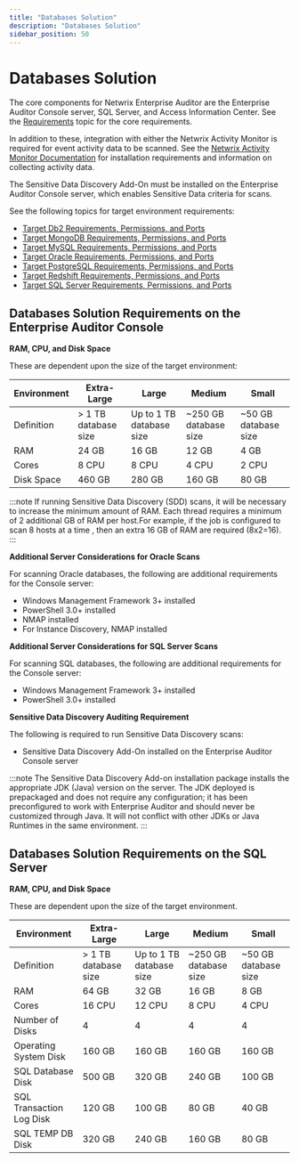 ```yaml
---
title: "Databases Solution"
description: "Databases Solution"
sidebar_position: 50
---
```


# Databases Solution

The core components for Netwrix Enterprise Auditor are the Enterprise Auditor Console server, SQL
Server, and Access Information Center. See the
[Requirements](/docs/accessanalyzer/11.6/requirements/overview.md)
topic for the core requirements.

In addition to these, integration with either the Netwrix Activity Monitor is required for event
activity data to be scanned. See the
[Netwrix Activity Monitor Documentation](https://helpcenter.netwrix.com/category/activitymonitor)
for installation requirements and information on collecting activity data.

The Sensitive Data Discovery Add-On must be installed on the Enterprise Auditor Console server,
which enables Sensitive Data criteria for scans.

See the following topics for target environment requirements:

- [Target Db2 Requirements, Permissions, and Ports](/docs/accessanalyzer/11.6/requirements/databases/db2.md)
- [Target MongoDB Requirements, Permissions, and Ports](/docs/accessanalyzer/11.6/requirements/databases/mongodb.md)
- [Target MySQL Requirements, Permissions, and Ports](/docs/accessanalyzer/11.6/requirements/databases/mysql.md)
- [Target Oracle Requirements, Permissions, and Ports](/docs/accessanalyzer/11.6/requirements/databases/oracle/oracle.md)
- [Target PostgreSQL Requirements, Permissions, and Ports](/docs/accessanalyzer/11.6/requirements/databases/postgresql.md)
- [Target Redshift Requirements, Permissions, and Ports](/docs/accessanalyzer/11.6/requirements/databases/redshift.md)
- [Target SQL Server Requirements, Permissions, and Ports](/docs/accessanalyzer/11.6/requirements/databases/sql/sql.md)

## Databases Solution Requirements on the Enterprise Auditor Console

**RAM, CPU, and Disk Space**

These are dependent upon the size of the target environment:

| Environment | Extra-Large          | Large                    | Medium                | Small                |
| ----------- | -------------------- | ------------------------ | --------------------- | -------------------- |
| Definition  | > 1 TB database size | Up to 1 TB database size | ~250 GB database size | ~50 GB database size |
| RAM         | 24 GB                | 16 GB                    | 12 GB                 | 4 GB                 |
| Cores       | 8 CPU                | 8 CPU                    | 4 CPU                 | 2 CPU                |
| Disk Space  | 460 GB               | 280 GB                   | 160 GB                | 80 GB                |

:::note
If running Sensitive Data Discovery (SDD) scans, it will be necessary to increase the
minimum amount of RAM. Each thread requires a minimum of 2 additional GB of RAM per host.For
example, if the job is configured to scan 8 hosts at a time , then an extra 16 GB of RAM are
required (8x2=16).
:::


**Additional Server Considerations for Oracle Scans**

For scanning Oracle databases, the following are additional requirements for the Console server:

- Windows Management Framework 3+ installed
- PowerShell 3.0+ installed
- NMAP installed
- For Instance Discovery, NMAP installed

**Additional Server Considerations for SQL Server Scans**

For scanning SQL databases, the following are additional requirements for the Console server:

- Windows Management Framework 3+ installed
- PowerShell 3.0+ installed

**Sensitive Data Discovery Auditing Requirement**

The following is required to run Sensitive Data Discovery scans:

- Sensitive Data Discovery Add-On installed on the Enterprise Auditor Console server

:::note
The Sensitive Data Discovery Add-on installation package installs the appropriate JDK
(Java) version on the server. The JDK deployed is prepackaged and does not require any
configuration; it has been preconfigured to work with Enterprise Auditor and should never be
customized through Java. It will not conflict with other JDKs or Java Runtimes in the same
environment.
:::


## Databases Solution Requirements on the SQL Server

**RAM, CPU, and Disk Space**

These are dependent upon the size of the target environment.

| Environment              | Extra-Large          | Large                    | Medium                | Small                |
| ------------------------ | -------------------- | ------------------------ | --------------------- | -------------------- |
| Definition               | > 1 TB database size | Up to 1 TB database size | ~250 GB database size | ~50 GB database size |
| RAM                      | 64 GB                | 32 GB                    | 16 GB                 | 8 GB                 |
| Cores                    | 16 CPU               | 12 CPU                   | 8 CPU                 | 4 CPU                |
| Number of Disks          | 4                    | 4                        | 4                     | 4                    |
| Operating System Disk    | 160 GB               | 160 GB                   | 160 GB                | 160 GB               |
| SQL Database Disk        | 500 GB               | 320 GB                   | 240 GB                | 100 GB               |
| SQL Transaction Log Disk | 120 GB               | 100 GB                   | 80 GB                 | 40 GB                |
| SQL TEMP DB Disk         | 320 GB               | 240 GB                   | 160 GB                | 80 GB                |
